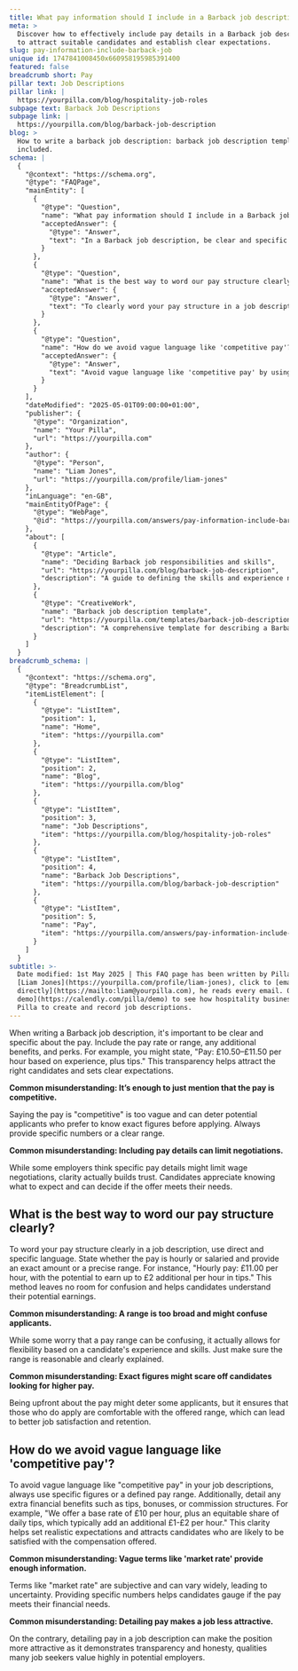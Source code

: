 ```yaml
---
title: What pay information should I include in a Barback job description?
meta: >
  Discover how to effectively include pay details in a Barback job description
  to attract suitable candidates and establish clear expectations.
slug: pay-information-include-barback-job
unique id: 1747841008450x660958195985391400
featured: false
breadcrumb short: Pay
pillar text: Job Descriptions
pillar link: |
  https://yourpilla.com/blog/hospitality-job-roles
subpage text: Barback Job Descriptions
subpage link: |
  https://yourpilla.com/blog/barback-job-description
blog: >
  How to write a barback job description: barback job description template
  included.
schema: |
  {
    "@context": "https://schema.org",
    "@type": "FAQPage",
    "mainEntity": [
      {
        "@type": "Question",
        "name": "What pay information should I include in a Barback job description?",
        "acceptedAnswer": {
          "@type": "Answer",
          "text": "In a Barback job description, be clear and specific about the pay. Include the hourly rate or salary range, additional benefits, and perks, stating figures like 'Pay: £10.50–£11.50 per hour based on experience, plus tips'. This transparency will attract the right candidates and set clear expectations."
        }
      },
      {
        "@type": "Question",
        "name": "What is the best way to word our pay structure clearly?",
        "acceptedAnswer": {
          "@type": "Answer",
          "text": "To clearly word your pay structure in a job description, be direct and specific. Indicate whether the compensation is hourly or salaried, and provide an exact amount or a precise range, such as 'Hourly pay: £11.00 per hour, with the potential to earn up to £2 additional per hour in tips'. This clarity eliminates confusion and helps candidates understand potential earnings."
        }
      },
      {
        "@type": "Question",
        "name": "How do we avoid vague language like 'competitive pay'?",
        "acceptedAnswer": {
          "@type": "Answer",
          "text": "Avoid vague language like 'competitive pay' by using specific figures or a defined pay range in your job descriptions. Also, detail any extra financial benefits such as tips, bonuses, or commission. For example, 'We offer a base rate of £10 per hour, plus an equitable share of daily tips, typically adding an additional £1-£2 per hour.' This approach sets realistic expectations and attracts candidates likely to be satisfied with the compensation offered."
        }
      }
    ],
    "dateModified": "2025-05-01T09:00:00+01:00",
    "publisher": {
      "@type": "Organization",
      "name": "Your Pilla",
      "url": "https://yourpilla.com"
    },
    "author": {
      "@type": "Person",
      "name": "Liam Jones",
      "url": "https://yourpilla.com/profile/liam-jones"
    },
    "inLanguage": "en-GB",
    "mainEntityOfPage": {
      "@type": "WebPage",
      "@id": "https://yourpilla.com/answers/pay-information-include-barback-job"
    },
    "about": [
      {
        "@type": "Article",
        "name": "Deciding Barback job responsibilities and skills",
        "url": "https://yourpilla.com/blog/barback-job-description",
        "description": "A guide to defining the skills and experience needed for a Barback position."
      },
      {
        "@type": "CreativeWork",
        "name": "Barback job description template",
        "url": "https://yourpilla.com/templates/barback-job-description",
        "description": "A comprehensive template for describing a Barback job, including responsibilities, skills, and pay structure."
      }
    ]
  }
breadcrumb_schema: |
  {
    "@context": "https://schema.org",
    "@type": "BreadcrumbList",
    "itemListElement": [
      {
        "@type": "ListItem",
        "position": 1,
        "name": "Home",
        "item": "https://yourpilla.com"
      },
      {
        "@type": "ListItem",
        "position": 2,
        "name": "Blog",
        "item": "https://yourpilla.com/blog"
      },
      {
        "@type": "ListItem",
        "position": 3,
        "name": "Job Descriptions",
        "item": "https://yourpilla.com/blog/hospitality-job-roles"
      },
      {
        "@type": "ListItem",
        "position": 4,
        "name": "Barback Job Descriptions",
        "item": "https://yourpilla.com/blog/barback-job-description"
      },
      {
        "@type": "ListItem",
        "position": 5,
        "name": "Pay",
        "item": "https://yourpilla.com/answers/pay-information-include-barback-job"
      }
    ]
  }
subtitle: >-
  Date modified: 1st May 2025 | This FAQ page has been written by Pilla Founder,
  [Liam Jones](https://yourpilla.com/profile/liam-jones), click to [email Liam
  directly](https://mailto:liam@yourpilla.com), he reads every email. Or [book a
  demo](https://calendly.com/pilla/demo) to see how hospitality businesses use
  Pilla to create and record job descriptions.
---
```

When writing a Barback job description, it's important to be clear and specific about the pay. Include the pay rate or range, any additional benefits, and perks. For example, you might state, "Pay: £10.50–£11.50 per hour based on experience, plus tips." This transparency helps attract the right candidates and sets clear expectations.

**Common misunderstanding: It’s enough to just mention that the pay is competitive.**

Saying the pay is "competitive" is too vague and can deter potential applicants who prefer to know exact figures before applying. Always provide specific numbers or a clear range.

**Common misunderstanding: Including pay details can limit negotiations.**

While some employers think specific pay details might limit wage negotiations, clarity actually builds trust. Candidates appreciate knowing what to expect and can decide if the offer meets their needs.

## What is the best way to word our pay structure clearly?

To word your pay structure clearly in a job description, use direct and specific language. State whether the pay is hourly or salaried and provide an exact amount or a precise range. For instance, "Hourly pay: £11.00 per hour, with the potential to earn up to £2 additional per hour in tips." This method leaves no room for confusion and helps candidates understand their potential earnings.

**Common misunderstanding: A range is too broad and might confuse applicants.**

While some worry that a pay range can be confusing, it actually allows for flexibility based on a candidate's experience and skills. Just make sure the range is reasonable and clearly explained.

**Common misunderstanding: Exact figures might scare off candidates looking for higher pay.**

Being upfront about the pay might deter some applicants, but it ensures that those who do apply are comfortable with the offered range, which can lead to better job satisfaction and retention.

## How do we avoid vague language like 'competitive pay'?

To avoid vague language like "competitive pay" in your job descriptions, always use specific figures or a defined pay range. Additionally, detail any extra financial benefits such as tips, bonuses, or commission structures. For example, "We offer a base rate of £10 per hour, plus an equitable share of daily tips, which typically add an additional £1-£2 per hour." This clarity helps set realistic expectations and attracts candidates who are likely to be satisfied with the compensation offered.

**Common misunderstanding: Vague terms like 'market rate' provide enough information.**

Terms like "market rate" are subjective and can vary widely, leading to uncertainty. Providing specific numbers helps candidates gauge if the pay meets their financial needs.

**Common misunderstanding: Detailing pay makes a job less attractive.**

On the contrary, detailing pay in a job description can make the position more attractive as it demonstrates transparency and honesty, qualities many job seekers value highly in potential employers.
